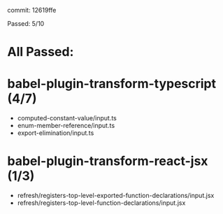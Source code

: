 commit: 12619ffe

Passed: 5/10

# All Passed:



# babel-plugin-transform-typescript (4/7)
* computed-constant-value/input.ts
* enum-member-reference/input.ts
* export-elimination/input.ts

# babel-plugin-transform-react-jsx (1/3)
* refresh/registers-top-level-exported-function-declarations/input.jsx
* refresh/registers-top-level-function-declarations/input.jsx

